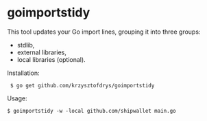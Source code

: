 # goimportstidy

This tool updates your Go import lines, grouping it into three groups: 
 - stdlib,
 - external libraries,
 - local libraries (optional).
 
Installation: 

     $ go get github.com/krzysztofdrys/goimportstidy
     
Usage:

    $ goimportstidy -w -local github.com/shipwallet main.go
